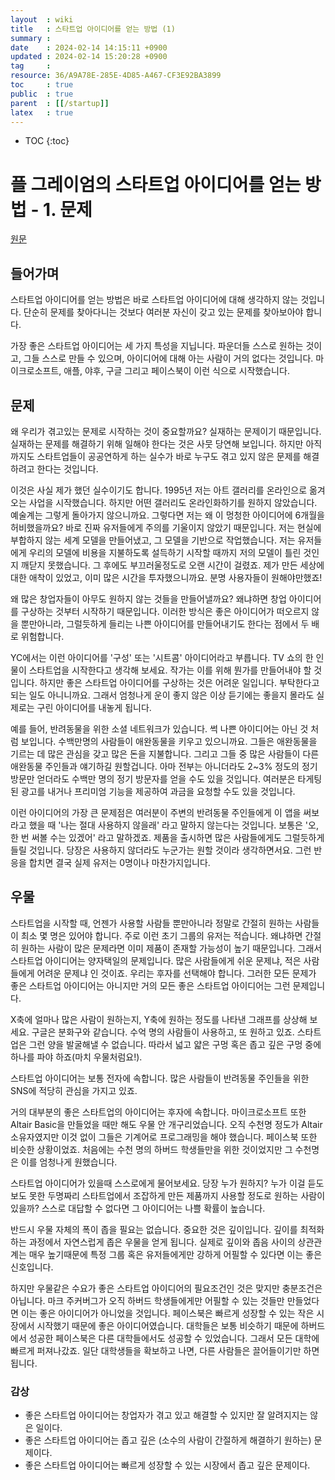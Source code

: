 ```yaml
---
layout  : wiki
title   : 스타트업 아이디어를 얻는 방법 (1)
summary : 
date    : 2024-02-14 14:15:11 +0900
updated : 2024-02-14 15:20:28 +0900
tag     : 
resource: 36/A9A78E-285E-4D85-A467-CF3E92BA3899
toc     : true
public  : true
parent  : [[/startup]]
latex   : true
---
```

* TOC
{:toc}

# 플 그레이엄의 스타트업 아이디어를 얻는 방법 - 1. 문제
[원문](https://www.paulgraham.com/startupideas.html)

## 들어가며
스타트업 아이디어를 얻는 방법은 바로 스타트업 아이디어에 대해 생각하지 않는 것입니다. 단순히 문제를 찾아다니는 것보다 여러분 자신이 갖고 있는 문제를 찾아보아야 합니다.

가장 좋은 스타트업 아이디어는 세 가지 특성을 지닙니다. 파운더들 스스로 원하는 것이고, 그들 스스로 만들 수 있으며, 아이디어에 대해 아는 사람이 거의 없다는 것입니다. 마이크로소프트, 애플, 야후, 구글 그리고 페이스북이 이런 식으로 시작했습니다.

## 문제

왜 우리가 겪고있는 문제로 시작하는 것이 중요할까요? 실재하는 문제이기 때문입니다. 실재하는 문제를 해결하기 위해 일해야 한다는 것은 사뭇 당연해 보입니다. 하지만 아직까지도 스타트업들이 공공연하게 하는 실수가 바로 누구도 겪고 있지 않은 문제를 해결하려고 한다는 것입니다.

이것은 사실 제가 했던 실수이기도 합니다. 1995년 저는 아트 갤러리를 온라인으로 옮겨오는 사업을 시작했습니다. 하지만 어떤 갤러리도 온라인화하기를 원하지 않았습니다. 예술계는 그렇게 돌아가지 않으니까요. 그렇다면 저는 왜 이 멍청한 아이디어에 6개월을 허비했을까요? 바로 진짜 유저들에게 주의를 기울이지 않았기 때문입니다. 저는 현실에 부합하지 않는 세계 모델을 만들어냈고, 그 모델을 기반으로 작업했습니다. 저는 유저들에게 우리의 모델에 비용을 지불하도록 설득하기 시작할 때까지 저의 모델이 틀린 것인지 깨닫지 못했습니다. 그 후에도 부끄러울정도로 오랜 시간이 걸렸죠. 제가 만든 세상에 대한 애착이 있었고, 이미 많은 시간을 투자했으니까요. 분명 사용자들이 원해야만했죠!

왜 많은 창업자들이 아무도 원하지 않는 것들을 만들어낼까요? 왜냐하면 창업 아이디어를 구상하는 것부터 시작하기 때문입니다. 이러한 방식은 좋은 아이디어가 떠오르지 않을 뿐만아니라, 그럴듯하게 들리는 나쁜 아이디어를 만들어내기도 한다는 점에서 두 배로 위험합니다.

YC에서는 이런 아이디어를 '구성' 또는 '시트콤' 아이디어라고 부릅니다. TV 쇼의 한 인물이 스타트업을 시작한다고 생각해 보세요. 작가는 이를 위해 뭔가를 만들어내야 할 것입니다. 하지만 좋은 스타트업 아이디어를 구상하는 것은 어려운 일입니다. 부탁한다고 되는 일도 아니니까요. 그래서 엄청나게 운이 좋지 않은 이상 듣기에는 좋을지 몰라도 실제로는 구린 아이디어를 내놓게 됩니다.

예를 들어, 반려동물을 위한 소셜 네트워크가 있습니다. 썩 나쁜 아이디어는 아닌 것 처럼 보입니다. 수백만명의 사람들이 애완동물을 키우고 있으니까요. 그들은 애완동물을 기르는 데 많은 관심을 갖고 많은 돈을 지불합니다. 그리고 그들 중 많은 사람들이 다른 애완동물 주인들과 얘기하길 원할겁니다. 아마 전부는 아니더라도 2~3% 정도의 정기 방문만 얻더라도 수백만 명의 정기 방문자를 얻을 수도 있을 것입니다. 여러분은 타게팅된 광고를 내거나 프리미엄 기능을 제공하여 과금을 요청할 수도 있을 것입니다.

이런 아이디어의 가장 큰 문제점은 여러분이 주변의 반려동물 주인들에게 이 앱을 써보라고 했을 때 '나는 절대 사용하지 않을래' 라고 말하지 않는다는 것입니다. 보통은 '오, 한 번 써볼 수는 있겠어' 라고 말하겠죠. 제품을 출시하면 많은 사람들에게도 그럴듯하게 들릴 것입니다. 당장은 사용하지 않더라도 누군가는 원할 것이라 생각하면서요. 그런 반응을 합치면 결국 실제 유저는 0명이나 마찬가지입니다.

## 우물

스타트업을 시작할 때, 언젠가 사용할 사람들 뿐만아니라 정말로 간절히 원하는 사람들이 최소 몇 명은 있어야 합니다. 주로 이런 초기 그룹의 유저는 적습니다. 왜냐하면 간절히 원하는 사람이 많은 문제라면 이미 제품이 존재할 가능성이 높기 때문입니다. 그래서 스타트업 아이디어는 양자택일의 문제입니다. 많은 사람들에게 쉬운 문제냐, 적은 사람들에게 어려운 문제냐 인 것이죠. 우리는 후자를 선택해야 합니다. 그러한 모든 문제가 좋은 스타트업 아이디어는 아니지만 거의 모든 좋은 스타트업 아이디어는 그런 문제입니다.

X축에 얼마나 많은 사람이 원하는지, Y축에 원하는 정도를 나타낸 그래프를 상상해 보세요. 구글은 분화구와 같습니다. 수억 명의 사람들이 사용하고, 또 원하고 있죠. 스타트업은 그런 양을 발굴해낼 수 없습니다. 따라서 넓고 얇은 구멍 혹은 좁고 깊은 구멍 중에 하나를 파야 하죠(마치 우물처럼요!).

스타트업 아이디어는 보통 전자에 속합니다. 많은 사람들이 반려동물 주인들을 위한 SNS에 적당히 관심을 가지고 있죠.

거의 대부분의 좋은 스타트업의 아이디어는 후자에 속합니다. 마이크로소프트 또한 Altair Basic을 만들었을 때만 해도 우물 안 개구리었습니다. 오직 수천명 정도가 Altair 소유자였지만 이것 없이 그들은 기계어로 프로그래밍을 해야 했습니다. 페이스북 또한 비슷한 상황이었죠. 처음에는 수천 명의 하버드 학생들만을 위한 것이었지만 그 수천명은 이를 엄청나게 원했습니다.

스타트업 아이디어가 있을때 스스로에게 물어보세요. 당장 누가 원하지? 누가 이걸 듣도 보도 못한 두명짜리 스타트업에서 조잡하게 만든 제품까지 사용할 정도로 원하는 사람이 있을까? 스스로 대답할 수 없다면 그 아이디어는 나쁠 확률이 높습니다.

반드시 우물 자체의 폭이 좁을 필요는 없습니다. 중요한 것은 깊이입니다. 깊이를 최적화하는 과정에서 자연스럽게 좁은 우물을 얻게 됩니다. 실제로 깊이와 좁음 사이의 상관관계는 매우 높기때문에 특정 그룹 혹은 유저들에게만 강하게 어필할 수 있다면 이는 좋은 신호입니다.

하지만 우물같은 수요가 좋은 스타트업 아이디어의 필요조건인 것은 맞지만 충분조건은 아닙니다. 마크 주커버그가 오직 하버드 학생들에게만 어필할 수 있는 것들만 만들었다면 이는 좋은 아이디어가 아니었을 것입니다. 페이스북은 빠르게 성장할 수 있는 작은 시장에서 시작했기 때문에 좋은 아이디어였습니다. 대학들은 보통 비슷하기 때문에 하버드에서 성공한 페이스북은 다른 대학들에서도 성공할 수 있었습니다. 그래서 모든 대학에 빠르게 퍼져나갔죠. 일단 대학생들을 확보하고 나면, 다른 사람들은 끌어들이기만 하면 됩니다.


### 감상

- 좋은 스타트업 아이디어는 창업자가 겪고 있고 해결할 수 있지만 잘 알려지지는 않은 일이다.
- 좋은 스타트업 아이디어는 좁고 깊은 (소수의 사람이 간절하게 해결하기 원하는) 문제이다.
- 좋은 스타트업 아이디어는 빠르게 성장할 수 있는 시장에서 좁고 깊은 문제이다.
